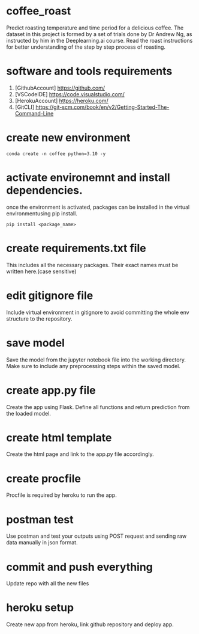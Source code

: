 # coffee_roast
Predict roasting temperature and time period for a delicious coffee.
The dataset in this project is formed by a set of trials done by Dr Andrew Ng, as instructed by him in the Deeplearning.ai course.
Read the roast instructions for better understanding of the step by step process of roasting.

# software and tools requirements
1. [GithubAccount] https://github.com/
2. [VSCodeIDE] https://code.visualstudio.com/
3. [HerokuAccount] https://heroku.com/
4. [GitCLI] https://git-scm.com/book/en/v2/Getting-Started-The-Command-Line

# create new environment

```
conda create -n coffee python=3.10 -y
```
# activate environemnt and install dependencies.
once the environment is activated, packages can be installed in the virtual environmentusing pip install.
```
pip install <package_name>
```
# create requirements.txt file
This includes all the necessary packages. Their exact names must be written here.(case sensitive)

# edit gitignore file
Include virtual environment in gitignore to avoid committing the whole env structure to the repository.

# save model
Save the model from the jupyter notebook file into the working directory.
Make sure to include any preprocessing steps within the saved model.

# create app.py file
Create the app using Flask. Define all functions and return prediction from the loaded model.

# create html template
Create the html page and link to the app.py file accordingly.

# create procfile
Procfile is required by heroku to run the app.

# postman test
Use postman and test your outputs using POST request and sending raw data manually in json format.

# commit and push everything
Update repo with all the new files

# heroku setup
Create new app from heroku, link github repository and deploy app.